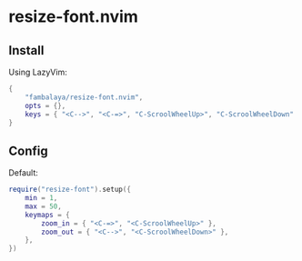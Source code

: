 # resize-font.nvim

## Install

Using LazyVim:

```lua
{
    "fambalaya/resize-font.nvim",
    opts = {},
    keys = { "<C-->", "<C-=>", "C-ScroolWheelUp>", "C-ScroolWheelDown" }
}
```

## Config

Default:

```lua
require("resize-font").setup({
    min = 1,
    max = 50,
    keymaps = {
        zoom_in = { "<C-=>", "<C-ScroolWheelUp>" },
        zoom_out = { "<C-->", "<C-ScroolWheelDown>" },
    },
})
```
